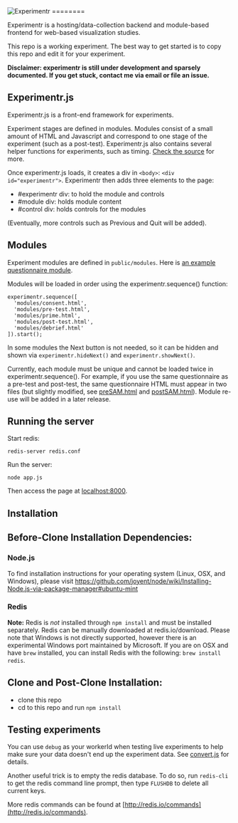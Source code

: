 <img src="https://raw.github.com/codementum/experimentr/newlogo/experimentr-logo.png" title="Experimentr" alt="Experimentr" />
========

Experimentr is a hosting/data-collection backend and module-based frontend for web-based visualization studies. 

This repo is a working experiment. The best way to get started is to copy this repo and edit it for your experiment.

__Disclaimer: experimentr is still under development and sparsely documented. If you get stuck, contact me via email or file an issue.__

Experimentr.js
-------

Experimentr.js is a front-end framework for experiments.

Experiment stages are defined in modules. 
Modules consist of a small amount of HTML and Javascript and correspond to one stage of the experiment (such as a post-test). 
Experimentr.js also contains several helper functions for experiments, such as timing. 
[Check the source](https://github.com/codementum/experimentr/blob/master/public/experimentr.js) for more.

Once experimentr.js loads, it creates a div in `<body>`: `<div id="experimentr">`. 
Experimentr then adds three elements to the page: 

- #experimentr div: to hold the module and controls
- #module div: holds module content
- #control div: holds controls for the modules

(Eventually, more controls such as Previous and Quit will be added).

Modules
-------
Experiment modules are defined in `public/modules`. 
Here is [an example questionnaire module](https://github.com/codementum/experimentr/blob/master/public/modules/post-test.html).

Modules will be loaded in order using the experimentr.sequence() function:

    experimentr.sequence([
      'modules/consent.html', 
      'modules/pre-test.html', 
      'modules/prime.html', 
      'modules/post-test.html', 
      'modules/debrief.html'
    ]).start();

In some modules the Next button is not needed, so it can be hidden and shown via `experimentr.hideNext()` and `experimentr.showNext()`.

Currently, each module must be unique and cannot be loaded twice in experimentr.sequence(). 
For example, if you use the same questionnaire as a pre-test and post-test, the same questionnaire HTML must appear in two files (but slightly modified, see [preSAM.html](https://github.com/codementum/experimentr/blob/master/public/modules/preSam.html) and [postSAM.html](https://github.com/codementum/experimentr/blob/master/public/modules/postSam.html)).
Module re-use will be added in a later release.

Running the server
--------

Start redis: 

    redis-server redis.conf

Run the server:

    node app.js

Then access the page at [localhost:8000](http://localhost:8000).

Installation
-------
## Before-Clone Installation Dependencies:
### Node.js
To find installation instructions for your operating system (Linux, OSX, and Windows), please visit https://github.com/joyent/node/wiki/Installing-Node.js-via-package-manager#ubuntu-mint
### Redis
**Note:** Redis is _not_ installed through `npm install` and must be installed separately.
Redis can be manually downloaded at redis.io/download. Please note that Windows is not directly supported, however there is an experimental Windows port maintained by Microsoft. If you are on OSX and have `brew` installed, you can install Redis with the following: `brew install redis`.

## Clone and Post-Clone Installation:
- clone this repo
- cd to this repo and run `npm install`

Testing experiments
-------

You can use `debug` as your workerId when testing live experiments to help make sure your data doesn't end up the experiment data.
See [convert.js](https://github.com/codementum/experimentr/blob/master/analysis/src/convert.js#L24) for details.

Another useful trick is to empty the redis database. To do so, run `redis-cli` to get the redis command line prompt, then type `FLUSHDB` to delete all current keys.

More redis commands can be found at [http://redis.io/commands](http://redis.io/commands).
